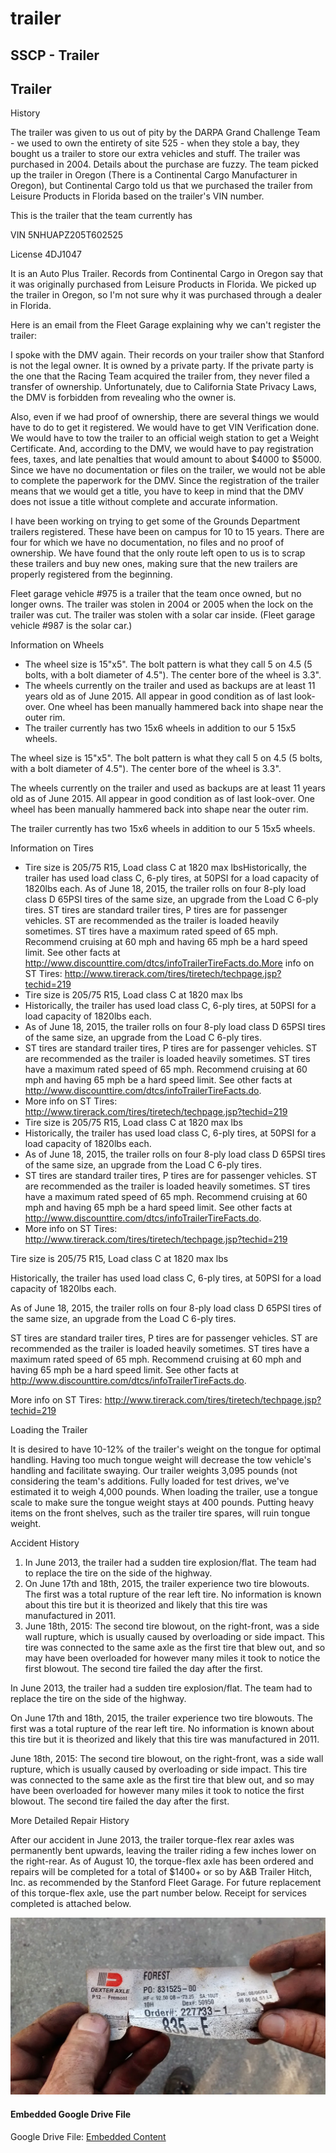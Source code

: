 # trailer

## SSCP - Trailer

## Trailer

History

The trailer was given to us out of pity by the DARPA Grand Challenge Team - we used to own the entirety of site 525 - when they stole a bay, they bought us a trailer to store our extra vehicles and stuff. The trailer was purchased in 2004. Details about the purchase are fuzzy. The team picked up the trailer in Oregon (There is a Continental Cargo Manufacturer in Oregon), but Continental Cargo told us that we purchased the trailer from Leisure Products in Florida based on the trailer's VIN number.&#x20;

This is the trailer that the team currently has

VIN 5NHUAPZ205T602525

License 4DJ1047

It is an Auto Plus Trailer. Records from Continental Cargo in Oregon say that it was originally purchased from Leisure Products in Florida. We picked up the trailer in Oregon, so I'm not sure why it was purchased through a dealer in Florida.

Here is an email from the Fleet Garage explaining why we can't register the trailer:

I spoke with the DMV again.  Their records on your trailer show that Stanford is not the legal owner.  It is owned by a private party.  If the private party is the one that the Racing Team acquired the trailer from, they never filed a transfer of ownership.  Unfortunately, due to California State Privacy Laws, the DMV is forbidden from revealing who the owner is.

Also, even if we had proof of ownership, there are several things we would have to do to get it registered.  We would have to get VIN Verification done.  We would have to tow the trailer to an official weigh station to get a Weight Certificate.  And, according to the DMV, we would have to pay registration fees, taxes, and late penalties that would amount to about $4000 to $5000.  Since we have no documentation or files on the trailer, we would not be able to complete the paperwork for the DMV.  Since the registration of the trailer means that we would get a title, you have to keep in mind that the DMV does not issue a title without complete and accurate information.

I have been working on trying to get some of the Grounds Department trailers registered.  These have been on campus for 10 to 15 years.  There are four for which we have no documentation, no files and no proof of ownership.  We have found that the only route left open to us is to scrap these trailers and buy new ones, making sure that the new trailers are properly registered from the beginning.

Fleet garage vehicle #975 is a trailer that the team once owned, but no longer owns. The trailer was stolen in 2004 or 2005 when the lock on the trailer was cut. The trailer was stolen with a solar car inside. (Fleet garage vehicle #987 is the solar car.)

Information on Wheels

* The wheel size is 15"x5". The bolt pattern is what they call 5 on 4.5 (5 bolts, with a bolt diameter of 4.5"). The center bore of the wheel is 3.3".
* The wheels currently on the trailer and used as backups are at least 11 years old as of June 2015. All appear in good condition as of last look-over. One wheel has been manually hammered back into shape near the outer rim.&#x20;
* The trailer currently has two 15x6 wheels in addition to our 5 15x5 wheels.&#x20;

The wheel size is 15"x5". The bolt pattern is what they call 5 on 4.5 (5 bolts, with a bolt diameter of 4.5"). The center bore of the wheel is 3.3".

The wheels currently on the trailer and used as backups are at least 11 years old as of June 2015. All appear in good condition as of last look-over. One wheel has been manually hammered back into shape near the outer rim.&#x20;

The trailer currently has two 15x6 wheels in addition to our 5 15x5 wheels.&#x20;

Information on Tires

* Tire size is 205/75 R15, Load class C at 1820 max lbsHistorically, the trailer has used load class C, 6-ply tires, at 50PSI for a load capacity of 1820lbs each. As of June 18, 2015, the trailer rolls on four 8-ply load class D 65PSI tires of the same size, an upgrade from the Load C 6-ply tires. ST tires are standard trailer tires, P tires are for passenger vehicles. ST are recommended as the trailer is loaded heavily sometimes.  ST tires have a maximum rated speed of 65 mph.  Recommend cruising at 60 mph and having 65 mph be a hard speed limit.  See other facts at http://www.discounttire.com/dtcs/infoTrailerTireFacts.do.More info on ST Tires: http://www.tirerack.com/tires/tiretech/techpage.jsp?techid=219
* Tire size is 205/75 R15, Load class C at 1820 max lbs
* Historically, the trailer has used load class C, 6-ply tires, at 50PSI for a load capacity of 1820lbs each.&#x20;
* As of June 18, 2015, the trailer rolls on four 8-ply load class D 65PSI tires of the same size, an upgrade from the Load C 6-ply tires.&#x20;
* ST tires are standard trailer tires, P tires are for passenger vehicles. ST are recommended as the trailer is loaded heavily sometimes.  ST tires have a maximum rated speed of 65 mph.  Recommend cruising at 60 mph and having 65 mph be a hard speed limit.  See other facts at http://www.discounttire.com/dtcs/infoTrailerTireFacts.do.
* More info on ST Tires: http://www.tirerack.com/tires/tiretech/techpage.jsp?techid=219
* Tire size is 205/75 R15, Load class C at 1820 max lbs
* Historically, the trailer has used load class C, 6-ply tires, at 50PSI for a load capacity of 1820lbs each.&#x20;
* As of June 18, 2015, the trailer rolls on four 8-ply load class D 65PSI tires of the same size, an upgrade from the Load C 6-ply tires.&#x20;
* ST tires are standard trailer tires, P tires are for passenger vehicles. ST are recommended as the trailer is loaded heavily sometimes.  ST tires have a maximum rated speed of 65 mph.  Recommend cruising at 60 mph and having 65 mph be a hard speed limit.  See other facts at http://www.discounttire.com/dtcs/infoTrailerTireFacts.do.
* More info on ST Tires: http://www.tirerack.com/tires/tiretech/techpage.jsp?techid=219

Tire size is 205/75 R15, Load class C at 1820 max lbs

Historically, the trailer has used load class C, 6-ply tires, at 50PSI for a load capacity of 1820lbs each.&#x20;

As of June 18, 2015, the trailer rolls on four 8-ply load class D 65PSI tires of the same size, an upgrade from the Load C 6-ply tires.&#x20;

ST tires are standard trailer tires, P tires are for passenger vehicles. ST are recommended as the trailer is loaded heavily sometimes.  ST tires have a maximum rated speed of 65 mph.  Recommend cruising at 60 mph and having 65 mph be a hard speed limit.  See other facts at http://www.discounttire.com/dtcs/infoTrailerTireFacts.do.

More info on ST Tires: http://www.tirerack.com/tires/tiretech/techpage.jsp?techid=219

Loading the Trailer

It is desired to have 10-12% of the trailer's weight on the tongue for optimal handling.  Having too much tongue weight will decrease the tow vehicle's handling and facilitate swaying.  Our trailer weights 3,095 pounds (not considering the team's additions. Fully loaded for test drives, we've estimated it to weigh 4,000 pounds.  When loading the trailer, use a tongue scale to make sure the tongue weight stays at 400 pounds.  Putting heavy items on the front shelves, such as the trailer tire spares, will ruin tongue weight.

Accident History

1. In June 2013, the trailer had a sudden tire explosion/flat. The team had to replace the tire on the side of the highway.
2. On June 17th and 18th, 2015, the trailer experience two tire blowouts. The first was a total rupture of the rear left tire. No information is known about this tire but it is theorized and likely that this tire was manufactured in 2011.
3. June 18th, 2015: The second tire blowout, on the right-front, was a  side wall rupture, which is usually caused by overloading or side impact. This tire was connected to the same axle as the first tire that blew out, and so may have been overloaded for however many miles it took to notice the first blowout. The second tire failed the day after the first.&#x20;

In June 2013, the trailer had a sudden tire explosion/flat. The team had to replace the tire on the side of the highway.

On June 17th and 18th, 2015, the trailer experience two tire blowouts. The first was a total rupture of the rear left tire. No information is known about this tire but it is theorized and likely that this tire was manufactured in 2011.

June 18th, 2015: The second tire blowout, on the right-front, was a  side wall rupture, which is usually caused by overloading or side impact. This tire was connected to the same axle as the first tire that blew out, and so may have been overloaded for however many miles it took to notice the first blowout. The second tire failed the day after the first.&#x20;

More Detailed Repair History

After our accident in June 2013, the trailer torque-flex rear axles was permanently bent upwards, leaving the trailer riding a few inches lower on the right-rear. As of August 10, the torque-flex axle has been ordered and repairs will be completed for a total of $1400+ or so by A\&B Trailer Hitch, Inc. as recommended by the Stanford Fleet Garage. For future replacement of this torque-flex axle, use the part number below. Receipt for services completed is attached below.

![](../../../assets/image_c010b41282.jpg)

#### Embedded Google Drive File

Google Drive File: [Embedded Content](https://drive.google.com/embeddedfolderview?id=16pzbbKnLyny21aIOyXWNArjG1FuzGuFN#list)
